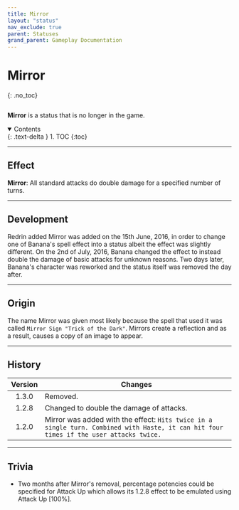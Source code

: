 ```yaml
---
title: Mirror
layout: "status"
nav_exclude: true
parent: Statuses
grand_parent: Gameplay Documentation
---
```


# Mirror
{: .no_toc}

<div class="row">
<div class="column content" markdown="1">

**Mirror** is a status that is no longer in the game.

</div>
<div class="column toc" markdown="1">
<details open markdown="block">
<summary>
Contents
</summary>
{: .text-delta }
1. TOC
{:toc}
</details>
</div>
</div> 

---

## Effect

**Mirror**: All standard attacks do double damage for a specified number of turns.

---

## Development

Redrin added Mirror was added on the 15th June, 2016, in order to change one of Banana's spell effect into a status albeit the effect was slightly different. On the 2nd of July, 2016, Banana changed the effect to instead double the damage of basic attacks for unknown reasons. Two days later, Banana's character was reworked and the status itself was removed the day after.

---

## Origin

The name Mirror was given most likely because the spell that used it was called `Mirror Sign "Trick of the Dark"`. Mirrors create a reflection and as a result, causes a copy of an image to appear.

---

## History

| Version | Changes |
| :---: | --- |
| 1.3.0 | Removed. |
| 1.2.8 | Changed to double the damage of attacks. |
| 1.2.0 | Mirror was added with the effect: `Hits twice in a single turn. Combined with Haste, it can hit four times if the user attacks twice.` |

---

## Trivia

- Two months after Mirror's removal, percentage potencies could be specified for Attack Up which allows its 1.2.8 effect to be emulated using Attack Up [100%].